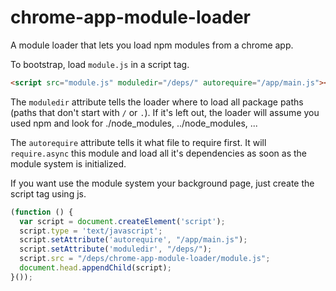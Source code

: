 chrome-app-module-loader
========================

A module loader that lets you load npm modules from a chrome app.

To bootstrap, load `module.js` in a script tag.

```html
<script src="module.js" moduledir="/deps/" autorequire="/app/main.js"></script>
```

The `moduledir` attribute tells the loader where to load all package paths (paths that don't start with `/` or `.`).  If it's left out, the loader will assume you used npm and look for ./node_modules, ../node_modules, ...

The `autorequire` attribute tells it what file to require first.  It will `require.async` this module and load all it's dependencies as soon as the module system is initialized.

If you want use the module system your background page, just create the script tag using js.

```js
(function () {
  var script = document.createElement('script');
  script.type = 'text/javascript';
  script.setAttribute('autorequire', "/app/main.js");
  script.setAttribute('moduledir', "/deps/");
  script.src = "/deps/chrome-app-module-loader/module.js";
  document.head.appendChild(script);
}());
```
